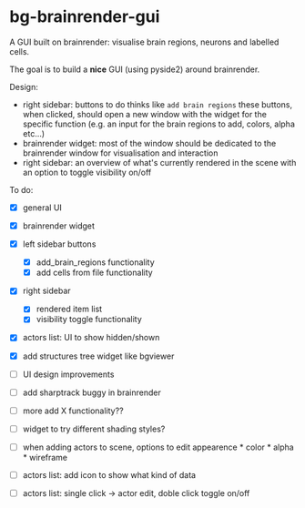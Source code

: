 # bg-brainrender-gui
A GUI built on brainrender: visualise brain regions, neurons and labelled cells. 

The goal is to build a **nice** GUI (using pyside2) around brainrender.

Design: 
  - right sidebar: buttons to do thinks like `add brain regions`
        these buttons, when clicked, should open a new window with the widget for the specific function (e.g. an input for the brain regions to add, colors, alpha etc...)
  - brainrender widget: most of the window should be dedicated to the brainrender window for visualisation and interaction
  - right sidebar: an overview of what's currently rendered in the scene with an option to toggle visibility on/off
  
  
To do:
 * [x] general UI
 * [x] brainrender widget
 * [x] left sidebar buttons
      * [x] add_brain_regions functionality
      * [x] add cells from file functionality
  * [x] right sidebar
       * [x] rendered item list
       * [x] visibility toggle functionality
  * [x] actors list: UI to show hidden/shown
  * [x] add structures tree widget like bgviewer
  
  * [ ] UI design improvements
  * [ ] add sharptrack buggy in brainrender
  * [ ] more add X functionality??

  * [ ] widget to try different shading styles?
  * [ ] when adding actors to scene, options to edit appearence
         * color
         * alpha
         * wireframe

  * [ ] actors list: add icon to show what kind of data
  * [ ] actors list: single click -> actor edit, doble click toggle on/off
